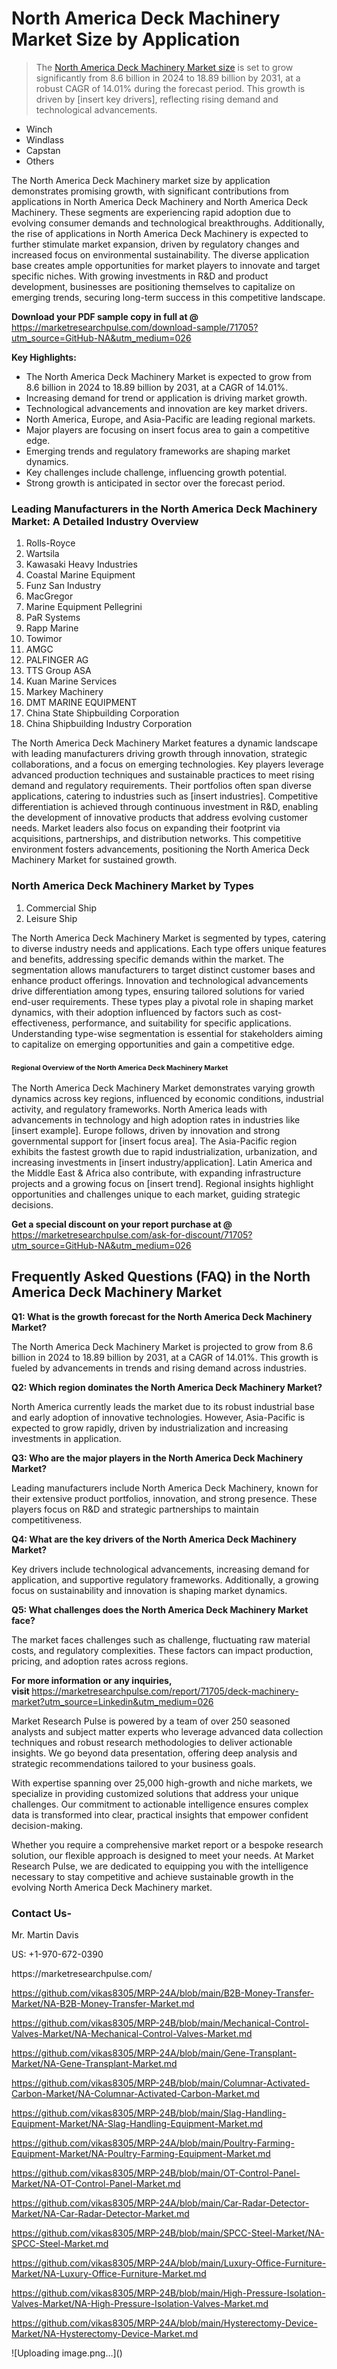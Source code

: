 
<h1>North America Deck Machinery Market&nbsp;Size by Application</h1><blockquote><p>The <a href="https://marketresearchpulse.com/download-sample/71705?utm_source=GitHub-NA&amp;utm_medium=026">North America Deck Machinery Market size</a> is set to grow significantly from 8.6 billion in 2024 to 18.89 billion by 2031, at a robust CAGR of 14.01% during the forecast period. This growth is driven by [insert key drivers], reflecting rising demand and technological advancements.</p></blockquote><ul><li>Winch<li> Windlass<li> Capstan<li> Others</li></ul><p>The North America Deck Machinery market size by application demonstrates promising growth, with significant contributions from applications in North America Deck Machinery and North America Deck Machinery. These segments are experiencing rapid adoption due to evolving consumer demands and technological breakthroughs. Additionally, the rise of applications in North America Deck Machinery is expected to further stimulate market expansion, driven by regulatory changes and increased focus on environmental sustainability. The diverse application base creates ample opportunities for market players to innovate and target specific niches. With growing investments in R&D and product development, businesses are positioning themselves to capitalize on emerging trends, securing long-term success in this competitive landscape.</p><p><strong>Download your PDF sample copy in full at @ </strong><a href="https://marketresearchpulse.com/download-sample/71705?utm_source=GitHub-NA&amp;utm_medium=026">https://marketresearchpulse.com/download-sample/71705?utm_source=GitHub-NA&amp;utm_medium=026</a></p><p><strong>Key Highlights: </strong></p><ul><li>The North America Deck Machinery Market is expected to grow from 8.6 billion in 2024 to 18.89 billion by 2031, at a CAGR of 14.01%.</li><li>Increasing demand for trend or application is driving market growth.</li><li>Technological advancements and innovation are key market drivers.</li><li>North America, Europe, and Asia-Pacific are leading regional markets.</li><li>Major players are focusing on insert focus area to gain a competitive edge.</li><li>Emerging trends and regulatory frameworks are shaping market dynamics.</li><li>Key challenges include challenge, influencing growth potential.</li><li>Strong growth is anticipated in sector over the forecast period.</li></ul><h3>Leading Manufacturers in the North America Deck Machinery Market: A Detailed Industry Overview</h3><ol><li>Rolls-Royce</li><li>Wartsila</li><li>Kawasaki Heavy Industries</li><li>Coastal Marine Equipment</li><li>Funz San Industry</li><li>MacGregor</li><li>Marine Equipment Pellegrini</li><li>PaR Systems</li><li>Rapp Marine</li><li>Towimor</li><li>AMGC</li><li>PALFINGER AG</li><li>TTS Group ASA</li><li>Kuan Marine Services</li><li>Markey Machinery</li><li>DMT MARINE EQUIPMENT</li><li>China State Shipbuilding Corporation</li><li>China Shipbuilding Industry Corporation</li></ol><div class="flex max-w-full flex-col flex-grow"><div class="min-h-8 text-message flex w-full flex-col items-end gap-2 whitespace-normal break-words [.text-message+&amp;]:mt-5" dir="auto" data-message-author-role="assistant" data-message-id="fd8432e4-4910-450d-b182-61b7bfb0a01f" data-message-model-slug="gpt-4o"><div class="flex w-full flex-col gap-1 empty:hidden first:pt-[3px]"><div class="markdown prose w-full break-words dark:prose-invert light"><p>The North America Deck Machinery Market features a dynamic landscape with leading manufacturers driving growth through innovation, strategic collaborations, and a focus on emerging technologies. Key players leverage advanced production techniques and sustainable practices to meet rising demand and regulatory requirements. Their portfolios often span diverse applications, catering to industries such as [insert industries]. Competitive differentiation is achieved through continuous investment in R&amp;D, enabling the development of innovative products that address evolving customer needs. Market leaders also focus on expanding their footprint via acquisitions, partnerships, and distribution networks. This competitive environment fosters advancements, positioning the North America Deck Machinery Market for sustained growth.</p></div></div></div></div><h3>North America Deck Machinery Market by Types</h3><ol><li>Commercial Ship<li> Leisure Ship</li></ol><div class="flex max-w-full flex-col flex-grow"><div class="min-h-8 text-message flex w-full flex-col items-end gap-2 whitespace-normal break-words [.text-message+&amp;]:mt-5" dir="auto" data-message-author-role="assistant" data-message-id="084470be-0bb7-4664-bddf-5156b4f41249" data-message-model-slug="gpt-4o-mini"><div class="flex w-full flex-col gap-1 empty:hidden first:pt-[3px]"><div class="markdown prose w-full break-words dark:prose-invert light"><p>The North America Deck Machinery Market is segmented by types, catering to diverse industry needs and applications. Each type offers unique features and benefits, addressing specific demands within the market. The segmentation allows manufacturers to target distinct customer bases and enhance product offerings. Innovation and technological advancements drive differentiation among types, ensuring tailored solutions for varied end-user requirements. These types play a pivotal role in shaping market dynamics, with their adoption influenced by factors such as cost-effectiveness, performance, and suitability for specific applications. Understanding type-wise segmentation is essential for stakeholders aiming to capitalize on emerging opportunities and gain a competitive edge.</p></div></div></div></div><h3><span style="font-size: 11px;">Regional Overview of the North America Deck Machinery Market</span></h3><div class="flex max-w-full flex-col flex-grow"><div class="min-h-8 text-message flex w-full flex-col items-end gap-2 whitespace-normal break-words [.text-message+&amp;]:mt-5" dir="auto" data-message-author-role="assistant" data-message-id="e9038762-ce64-4e30-91c9-9bd413514231" data-message-model-slug="gpt-4o-mini"><div class="flex w-full flex-col gap-1 empty:hidden first:pt-[3px]"><div class="markdown prose w-full break-words dark:prose-invert light"><p>The North America Deck Machinery Market demonstrates varying growth dynamics across key regions, influenced by economic conditions, industrial activity, and regulatory frameworks. North America leads with advancements in technology and high adoption rates in industries like [insert example]. Europe follows, driven by innovation and strong governmental support for [insert focus area]. The Asia-Pacific region exhibits the fastest growth due to rapid industrialization, urbanization, and increasing investments in [insert industry/application]. Latin America and the Middle East &amp; Africa also contribute, with expanding infrastructure projects and a growing focus on [insert trend]. Regional insights highlight opportunities and challenges unique to each market, guiding strategic decisions.</p></div></div></div></div><p><strong>Get a special discount on your report purchase at @ </strong><a href="https://marketresearchpulse.com/ask-for-discount/71705?utm_source=GitHub-NA&amp;utm_medium=026">https://marketresearchpulse.com/ask-for-discount/71705?utm_source=GitHub-NA&amp;utm_medium=026</a></p><h2>Frequently Asked Questions (FAQ) in the North America Deck Machinery Market</h2><p><strong>Q1: What is the growth forecast for the North America Deck Machinery Market?</strong></p><p>The North America Deck Machinery Market is projected to grow from 8.6 billion in 2024 to 18.89 billion by 2031, at a CAGR of 14.01%. This growth is fueled by advancements in trends and rising demand across industries.</p><p><strong>Q2: Which region dominates the North America Deck Machinery Market?</strong></p><p>North America currently leads the market due to its robust industrial base and early adoption of innovative technologies. However, Asia-Pacific is expected to grow rapidly, driven by industrialization and increasing investments in application.</p><p><strong>Q3: Who are the major players in the North America Deck Machinery Market?</strong></p><p>Leading manufacturers include North America Deck Machinery, known for their extensive product portfolios, innovation, and strong presence. These players focus on R&amp;D and strategic partnerships to maintain competitiveness.</p><p><strong>Q4: What are the key drivers of the North America Deck Machinery Market?</strong></p><p>Key drivers include technological advancements, increasing demand for application, and supportive regulatory frameworks. Additionally, a growing focus on sustainability and innovation is shaping market dynamics.</p><p><strong>Q5: What challenges does the North America Deck Machinery Market face?</strong></p><p>The market faces challenges such as challenge, fluctuating raw material costs, and regulatory complexities. These factors can impact production, pricing, and adoption rates across regions.</p><p><strong>For more information or any inquiries, visit&nbsp;</strong><a href="https://marketresearchpulse.com/report/71705/deck-machinery-market?utm_source=Linkedin&utm_medium=026">https://marketresearchpulse.com/report/71705/deck-machinery-market?utm_source=Linkedin&utm_medium=026</a></p><p>Market Research Pulse is powered by a team of over 250 seasoned analysts and subject matter experts who leverage advanced data collection techniques and robust research methodologies to deliver actionable insights. We go beyond data presentation, offering deep analysis and strategic recommendations tailored to your business goals.</p><p>With expertise spanning over 25,000 high-growth and niche markets, we specialize in providing customized solutions that address your unique challenges. Our commitment to actionable intelligence ensures complex data is transformed into clear, practical insights that empower confident decision-making.</p><p>Whether you require a comprehensive market report or a bespoke research solution, our flexible approach is designed to meet your needs. At Market Research Pulse, we are dedicated to equipping you with the intelligence necessary to stay competitive and achieve sustainable growth in the evolving North America Deck Machinery market.</p><h3><strong>Contact Us-</strong></h3><p>Mr. Martin Davis</p><p>US: +1-970-672-0390</p><p>https://marketresearchpulse.com/</p><p><a href="https://github.com/vikas8305/MRP-24A/blob/main/B2B-Money-Transfer-Market/NA-B2B-Money-Transfer-Market.md">https://github.com/vikas8305/MRP-24A/blob/main/B2B-Money-Transfer-Market/NA-B2B-Money-Transfer-Market.md</a></p><p><a href="https://github.com/vikas8305/MRP-24B/blob/main/Mechanical-Control-Valves-Market/NA-Mechanical-Control-Valves-Market.md">https://github.com/vikas8305/MRP-24B/blob/main/Mechanical-Control-Valves-Market/NA-Mechanical-Control-Valves-Market.md</a></p><p><a href="https://github.com/vikas8305/MRP-24A/blob/main/Gene-Transplant-Market/NA-Gene-Transplant-Market.md">https://github.com/vikas8305/MRP-24A/blob/main/Gene-Transplant-Market/NA-Gene-Transplant-Market.md</a></p><p><a href="https://github.com/vikas8305/MRP-24B/blob/main/Columnar-Activated-Carbon-Market/NA-Columnar-Activated-Carbon-Market.md">https://github.com/vikas8305/MRP-24B/blob/main/Columnar-Activated-Carbon-Market/NA-Columnar-Activated-Carbon-Market.md</a></p><p><a href="https://github.com/vikas8305/MRP-24B/blob/main/Slag-Handling-Equipment-Market/NA-Slag-Handling-Equipment-Market.md">https://github.com/vikas8305/MRP-24B/blob/main/Slag-Handling-Equipment-Market/NA-Slag-Handling-Equipment-Market.md</a></p><p><a href="https://github.com/vikas8305/MRP-24A/blob/main/Poultry-Farming-Equipment-Market/NA-Poultry-Farming-Equipment-Market.md">https://github.com/vikas8305/MRP-24A/blob/main/Poultry-Farming-Equipment-Market/NA-Poultry-Farming-Equipment-Market.md</a></p><p><a href="https://github.com/vikas8305/MRP-24B/blob/main/OT-Control-Panel-Market/NA-OT-Control-Panel-Market.md">https://github.com/vikas8305/MRP-24B/blob/main/OT-Control-Panel-Market/NA-OT-Control-Panel-Market.md</a></p><p><a href="https://github.com/vikas8305/MRP-24A/blob/main/Car-Radar-Detector-Market/NA-Car-Radar-Detector-Market.md">https://github.com/vikas8305/MRP-24A/blob/main/Car-Radar-Detector-Market/NA-Car-Radar-Detector-Market.md</a></p><p><a href="https://github.com/vikas8305/MRP-24B/blob/main/SPCC-Steel-Market/NA-SPCC-Steel-Market.md">https://github.com/vikas8305/MRP-24B/blob/main/SPCC-Steel-Market/NA-SPCC-Steel-Market.md</a></p><p><a href="https://github.com/vikas8305/MRP-24A/blob/main/Luxury-Office-Furniture-Market/NA-Luxury-Office-Furniture-Market.md">https://github.com/vikas8305/MRP-24A/blob/main/Luxury-Office-Furniture-Market/NA-Luxury-Office-Furniture-Market.md</a></p><p><a href="https://github.com/vikas8305/MRP-24B/blob/main/High-Pressure-Isolation-Valves-Market/NA-High-Pressure-Isolation-Valves-Market.md">https://github.com/vikas8305/MRP-24B/blob/main/High-Pressure-Isolation-Valves-Market/NA-High-Pressure-Isolation-Valves-Market.md</a></p><p><a href="https://github.com/vikas8305/MRP-24A/blob/main/Hysterectomy-Device-Market/NA-Hysterectomy-Device-Market.md">https://github.com/vikas8305/MRP-24A/blob/main/Hysterectomy-Device-Market/NA-Hysterectomy-Device-Market.md</a></p>
![Uploading image.png…]()
